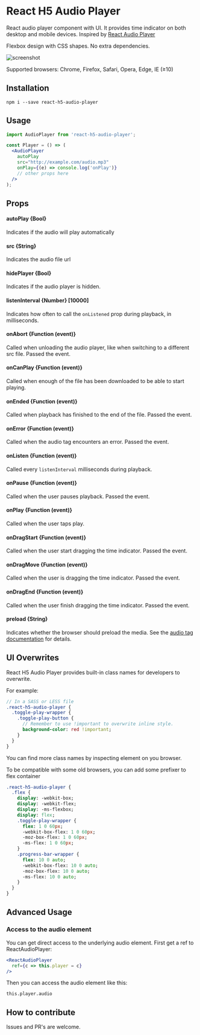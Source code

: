 React H5 Audio Player
=========================

React audio player component with UI. It provides time indicator on both desktop and mobile devices. Inspired by [React Audio Player](https://github.com/justinmc/react-audio-player)


Flexbox design with CSS shapes. No extra dependencies.

![screenshot](./screenshot.png)

Supported browsers: Chrome, Firefox, Safari, Opera, Edge, IE (≥10)

## Installation

`npm i --save react-h5-audio-player`

## Usage

```jsx
import AudioPlayer from 'react-h5-audio-player';

const Player = () => (
  <AudioPlayer
    autoPlay
    src="http://example.com/audio.mp3"
    onPlay={(e) => console.log('onPlay')}
    // other props here
  />
);
```

## Props

#### autoPlay {Bool}
Indicates if the audio will play automatically

#### src {String}
Indicates the audio file url

#### hidePlayer {Bool}
Indicates if the audio player is hidden.

#### listenInterval {Number} [10000]
Indicates how often to call the `onListened` prop during playback, in milliseconds.

#### onAbort {Function (event)}
Called when unloading the audio player, like when switching to a different src file. Passed the event.

#### onCanPlay {Function (event)}
Called when enough of the file has been downloaded to be able to start playing.

#### onEnded {Function (event)}
Called when playback has finished to the end of the file. Passed the event.

#### onError {Function (event)}
Called when the audio tag encounters an error. Passed the event.

#### onListen {Function (event)}
Called every `listenInterval` milliseconds during playback.

#### onPause {Function (event)}
Called when the user pauses playback. Passed the event.

#### onPlay {Function (event)}
Called when the user taps play.

#### onDragStart {Function (event)}
Called when the user start dragging the time indicator. Passed the event.

#### onDragMove {Function (event)}
Called when the user is dragging the time indicator. Passed the event.

#### onDragEnd {Function (event)}
Called when the user finish dragging the time indicator. Passed the event.

#### preload {String}
Indicates whether the browser should preload the media. See the [audio tag documentation](https://developer.mozilla.org/en-US/docs/Web/HTML/Element/audio) for details.

## UI Overwrites

React H5 Audio Player provides built-in class names for developers to overwrite.

For example:
```sass
// In a SASS or LESS file
.react-h5-audio-player {
  .toggle-play-wrapper {
    .toggle-play-button {
      // Remember to use !important to overwrite inline style.
      background-color: red !important;
    }
  }
}
```
You can find more class names by inspecting element on you browser.

To be compatible with some old browsers, you can add some prefixer to flex container

```sass
.react-h5-audio-player {
  .flex {
    display: -webkit-box;
    display: -webkit-flex;
    display: -ms-flexbox;
    display: flex;
    .toggle-play-wrapper {
      flex: 1 0 60px;
      -webkit-box-flex: 1 0 60px;
      -moz-box-flex: 1 0 60px;
      -ms-flex: 1 0 60px;
    }
    .progress-bar-wrapper {
      flex: 10 0 auto;
      -webkit-box-flex: 10 0 auto;
      -moz-box-flex: 10 0 auto;
      -ms-flex: 10 0 auto;
    }
  }
}
```

## Advanced Usage

### Access to the audio element
You can get direct access to the underlying audio element.  First get a ref to ReactAudioPlayer:

```jsx
<ReactAudioPlayer
  ref={c => this.player = c}
/>
```

Then you can access the audio element like this:

`this.player.audio`
    
## How to contribute

Issues and PR's are welcome.
